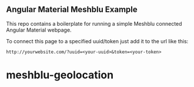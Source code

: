 ## Angular Material Meshblu Example

This repo contains a boilerplate for running a simple Meshblu connected Angular Material webpage.

To connect this page to a specified uuid/token just add it to the url like this:

```
http://yourwebsite.com/?uuid=<your-uuid>&token=<your-token>
```
# meshblu-geolocation
